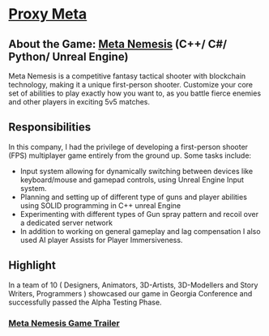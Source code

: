# [Proxy Meta](https://metanemesis.io/)
## About the Game: [Meta Nemesis](https://store.epicgames.com/en-US/p/meta-nemesis-0b3428) (C++/ C#/ Python/ Unreal Engine)
Meta Nemesis is a competitive fantasy tactical shooter with blockchain technology, making it a unique first-person shooter. Customize your core set of abilities to play exactly how you want to, as you battle fierce enemies and other players in exciting 5v5 matches.

## Responsibilities
In this company, I had the privilege of developing a first-person shooter (FPS) multiplayer game entirely from the ground up. Some tasks include:
* Input system allowing for dynamically switching between devices like keyboard/mouse and gamepad controls, using Unreal Engine Input system.
* Planning and setting up of different type of guns and player abilities using SOLID programming in C++ unreal Engine
* Experimenting with different types of Gun spray pattern and recoil over a dedicated server network
* In addition to working on general gameplay and lag compensation I also used AI player Assists for Player Immersiveness.

## Highlight
In a team of 10 ( Designers, Animators, 3D-Artists, 3D-Modellers and Story Writers, Programmers ) showcased our game in Georgia Conference and successfully passed the Alpha Testing Phase.
### [Meta Nemesis Game Trailer](https://www.youtube.com/watch?v=n9D2VofOd8c)
